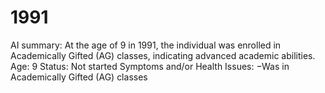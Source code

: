 # 1991

AI summary: At the age of 9 in 1991, the individual was enrolled in Academically Gifted (AG) classes, indicating advanced academic abilities.
Age: 9
Status: Not started
Symptoms and/or Health Issues: −Was in Academically Gifted (AG) classes